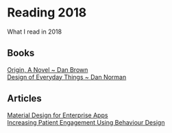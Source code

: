 # Reading 2018
What I read in 2018

## Books
[Origin, A Novel ~ Dan Brown](https://www.amazon.com/Origin-Novel-Dan-Brown/dp/0385514239/ref=sr_1_1?ie=UTF8&qid=1516724669&sr=8-1&keywords=origin)  
[Design of Everyday Things ~ Dan Norman](https://www.amazon.com/Design-Everyday-Things-Revised-Expanded/dp/0465050654/ref=pd_lpo_sbs_14_t_0?_encoding=UTF8&psc=1&refRID=B1QNGXYRDPCM5KD4QFJ5)

## Articles
[Material Design for Enterprise Apps](http://bradfrost.com/blog/post/atomic-web-design/)  
[Increasing Patient Engagement Using Behaviour Design](info.macadamian.com/rs/605-IMH-940/images/Increasing-Patient-Engagement-Using-Behavior-Design.pdf)
